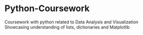 # Python-Coursework
Coursework with python related to Data Analysis and Visualization
Showcasing understanding of lists, dictionaries and Matplotlib


